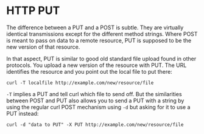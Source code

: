 # HTTP PUT

The difference between a PUT and a POST is subtle. They are virtually
identical transmissions except for the different method strings. Where POST is
meant to pass on data to a remote resource, PUT is supposed to be the new
version of that resource.

In that aspect, PUT is similar to good old standard file upload found in other
protocols. You upload a new version of the resource with PUT. The URL
identifies the resource and you point out the local file to put there:

    curl -T localfile http://example.com/new/resource/file

`-T` implies a PUT and tell curl which file to send off. But the similarities
between POST and PUT also allows you to send a PUT with a string by using the
regular curl POST mechanism using `-d` but asking for it to use a PUT instead:

    curl -d "data to PUT" -X PUT http://example.com/new/resource/file
